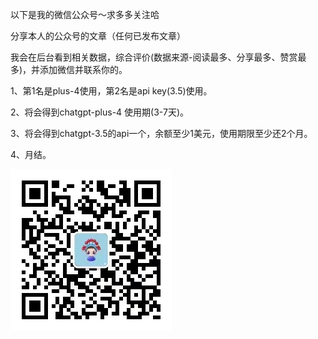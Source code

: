 以下是我的微信公众号～求多多关注哈

分享本人的公众号的文章（任何已发布文章）

我会在后台看到相关数据，综合评价(数据来源-阅读最多、分享最多、赞赏最多)，并添加微信并联系你的。

1、第1名是plus-4使用，第2名是api key(3.5)使用。

2、将会得到chatgpt-plus-4 使用期(3-7天)。

3、将会得到chatgpt-3.5的api一个，余额至少1美元，使用期限至少还2个月。

4、月结。

![Alt text](./images/WechatIMG3529.jpeg)